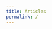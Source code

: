 ```yaml
---
title: Articles
permalink: /
---
```


<div id="map"></div>

<script>
var iOS = ( navigator.userAgent.match(/(iPad|iPhone|iPod)/g) ? true : false );

var map = L.map('map',{zoomAnimation:iOS})
           .setView([46.6, 2.1], 6)
           .addLayer(new L.tileLayer('http://{s}.basemaps.cartocdn.com/light_nolabels/{z}/{x}/{y}.png',{
              subdomains: 'abcd',
              detectRetina: true,
              minZoom: 6,
              maxZoom: 12
          }));

function draw(file, cl){
  var svg = d3.select(map.getPanes().overlayPane)
              .append("svg").attr("class", cl),
        g = svg.append("g");
  if(iOS){svg.attr("class", "leaflet-zoom-hide");}

  d3.json(file, function(collection) {
    if (collection.type === "Topology") {
      for (key in collection.objects) {
        collection = topojson.feature(collection, collection.objects[key]);
      }}
    path = d3.geo.path().projection(d3.geo.transform({point: project}));

    var p = g.selectAll("path")
             .data(collection.features)
             .enter().append("path");

    map.on("viewreset", reset);
    reset();

  function reset() {
    var bounds = path.bounds(collection),
    topLeft = bounds[0],
    bottomRight = bounds[1];

    svg .attr("width", bottomRight[0] - topLeft[0])
        .attr("height", bottomRight[1] - topLeft[1])
        .style("left", topLeft[0] + "px")
        .style("top", topLeft[1] + "px");

    g.attr("transform","translate("+-topLeft[0]+","+-topLeft[1]+")");
    p.attr("d", path).attr("class", cl);
  }

  function project(x,y) {
    var point = map.latLngToLayerPoint(new L.LatLng(y, x));
    this.stream.point(point.x, point.y);}
  });
};

draw("data/geo/topo/cantons.json","communes");
draw("data/geo/topo/departements.json","departements");
 
 map.on('zoomend', function() {
   if(map.getZoom()>6){
     d3.select(".departements").style("display","none");
   }
   if(map.getZoom()<=6){
     d3.select(".departements").style("display","block");
   }
 });

</script>
